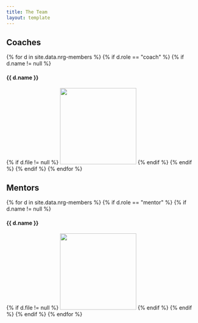 ```yaml
---
title: The Team
layout: template
---
```


<h2>Coaches</h2>

{% for d in site.data.nrg-members %}
  {% if d.role == "coach" %}
  {% if d.name != null %}
  <h4>{{ d.name }}</h4>
  {% if d.file != null %}
  <img src="{{ site.url }}/assets/img/stryke-force/students-nrg/{{ d.file }}" width="200px">
  {% endif %}
  {% endif %}
  {% endif %}
{% endfor %}

<h2>Mentors</h2>

{% for d in site.data.nrg-members %}
  {% if d.role == "mentor" %}
  {% if d.name != null %}
  <h4>{{ d.name }}</h4>
  {% if d.file != null %}
  <img src="{{ site.url }}/assets/img/stryke-force/students-nrg/{{ d.file }}" width="200px">
  {% endif %}
  {% endif %}
  {% endif %}
{% endfor %}
